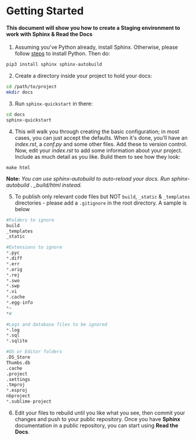 <h1>Getting Started</h1>

<h4> This document will show you how to create a Staging environment to work with Sphinx & Read the Docs </h4>

1. Assuming you've Python already, install Sphinx. Otherwise, please follow [steps](https://realpython.com/installing-python/) to install Python. Then do:

```bash
pip3 install sphinx sphinx-autobuild
```

2. Create a directory inside your project to hold your docs:

```bash
cd /path/to/project
mkdir docs
```

3. Run `sphinx-quickstart` in there:

```bash
cd docs
sphinx-quickstart
```

4. This will walk you through creating the basic configuration; in most cases, you can just accept the defaults. When it's done, you'll have an *index.rst*, a *conf.py* and some other files. Add these to version control. Now, edit your *index.rst* to add some information about your project. Include as much detail as you like. Build them to see how they look:

```
make html
```

**Note:** *You can use sphinx-autobuild to auto-reload your docs. Run sphinx-autobuild . _build/html instead.*

5. To publish only relevant code files but NOT `build`, `_static` & `_templates` directories - please add a `.gitignore` in the root directory. A sample is below

```python
#Folders to ignore
build
_templates
_static

#Extensions to ignore
*.pyc
*.diff
*.err
*.orig
*.rej
*.swo
*.swp
*.vi
*.cache
*.egg-info
*~
*#

#Logs and database files to be ignored
*.log
*.sql
*.sqlite

#OS or Editor folders
.DS_Store
Thumbs.db
.cache
.project
.settings
.tmproj
*.esproj
nbproject
*.sublime-project
```

6. Edit your files to rebuild until you like what you see, then commit your changes and push to your public repository. Once you have **Sphinx** documentation in a public repository, you can start using **Read the Docs**.
